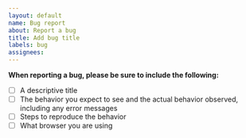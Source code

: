 ```yaml
---
layout: default
name: Bug report
about: Report a bug
title: Add bug title
labels: bug
assignees:
---
```


**When reporting a bug, please be sure to include the following:**

- [ ] A descriptive title
- [ ] The behavior you expect to see and the actual behavior observed, including any error messages
- [ ] Steps to reproduce the behavior 
- [ ] What browser you are using
